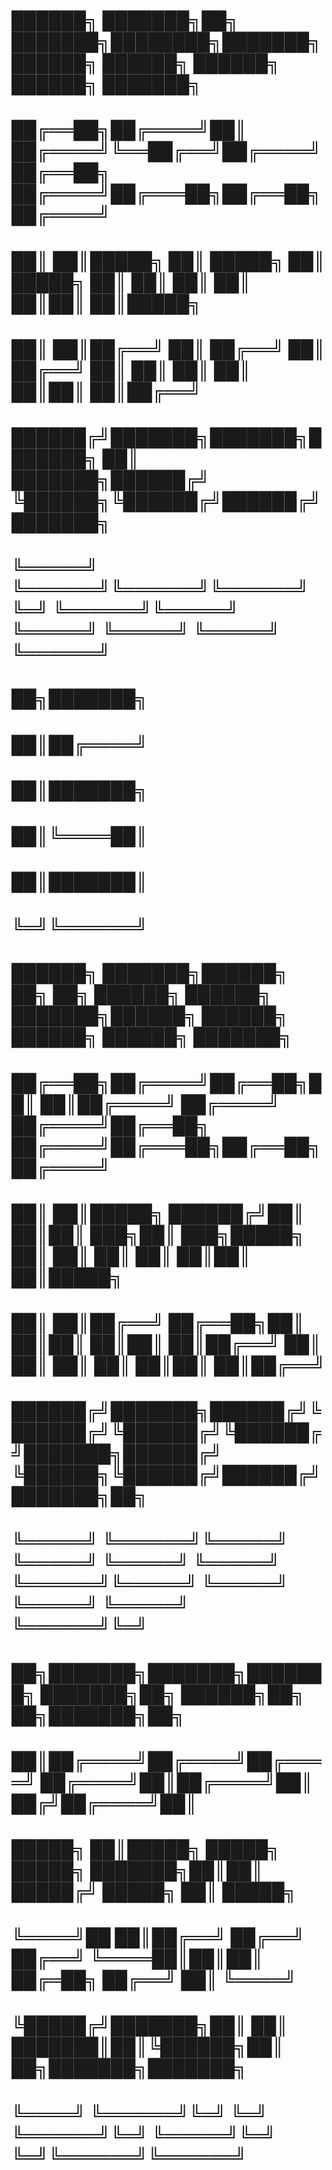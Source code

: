 #  ██████╗ ███████╗██╗     ███████╗████████╗███████╗██████╗      ██████╗ ██████╗ ██████╗ ███████╗             
#  ██╔══██╗██╔════╝██║     ██╔════╝╚══██╔══╝██╔════╝██╔══██╗    ██╔════╝██╔═══██╗██╔══██╗██╔════╝             
#  ██║  ██║█████╗  ██║     █████╗     ██║   █████╗  ██║  ██║    ██║     ██║   ██║██║  ██║█████╗               
#  ██║  ██║██╔══╝  ██║     ██╔══╝     ██║   ██╔══╝  ██║  ██║    ██║     ██║   ██║██║  ██║██╔══╝               
#  ██████╔╝███████╗███████╗███████╗   ██║   ███████╗██████╔╝    ╚██████╗╚██████╔╝██████╔╝███████╗             
#  ╚═════╝ ╚══════╝╚══════╝╚══════╝   ╚═╝   ╚══════╝╚═════╝      ╚═════╝ ╚═════╝ ╚═════╝ ╚══════╝             
#                                                                                                             
#  ██╗███████╗                                                                                                
#  ██║██╔════╝                                                                                                
#  ██║███████╗                                                                                                
#  ██║╚════██║                                                                                                
#  ██║███████║                                                                                                
#  ╚═╝╚══════╝                                                                                                
#                                                                                                             
#  ██████╗ ███████╗██████╗ ██╗   ██╗ ██████╗  ██████╗ ███████╗██████╗      ██████╗ ██████╗ ██████╗ ███████╗   
#  ██╔══██╗██╔════╝██╔══██╗██║   ██║██╔════╝ ██╔════╝ ██╔════╝██╔══██╗    ██╔════╝██╔═══██╗██╔══██╗██╔════╝   
#  ██║  ██║█████╗  ██████╔╝██║   ██║██║  ███╗██║  ███╗█████╗  ██║  ██║    ██║     ██║   ██║██║  ██║█████╗     
#  ██║  ██║██╔══╝  ██╔══██╗██║   ██║██║   ██║██║   ██║██╔══╝  ██║  ██║    ██║     ██║   ██║██║  ██║██╔══╝     
#  ██████╔╝███████╗██████╔╝╚██████╔╝╚██████╔╝╚██████╔╝███████╗██████╔╝    ╚██████╗╚██████╔╝██████╔╝███████╗██╗
#  ╚═════╝ ╚══════╝╚═════╝  ╚═════╝  ╚═════╝  ╚═════╝ ╚══════╝╚═════╝      ╚═════╝ ╚═════╝ ╚═════╝ ╚══════╝╚═╝
#                                                                                                             
#                                                                                                             
#                                                                                                             
#                                                                                                             
#                                                                                                             
#                                                                                                             
#                                                                                                             
#                                                                                                             
#             ██╗███████╗███████╗███████╗    ███████╗██╗ ██████╗██╗  ██╗███████╗██╗                           
#             ██║██╔════╝██╔════╝██╔════╝    ██╔════╝██║██╔════╝██║ ██╔╝██╔════╝██║                           
#  █████╗     ██║█████╗  █████╗  █████╗      ███████╗██║██║     █████╔╝ █████╗  ██║     █████╗                
#  ╚════╝██   ██║██╔══╝  ██╔══╝  ██╔══╝      ╚════██║██║██║     ██╔═██╗ ██╔══╝  ██║     ╚════╝                
#        ╚█████╔╝███████╗██║     ██║         ███████║██║╚██████╗██║  ██╗███████╗███████╗                      
#         ╚════╝ ╚══════╝╚═╝     ╚═╝         ╚══════╝╚═╝ ╚═════╝╚═╝  ╚═╝╚══════╝╚══════╝                      
                                                                                                     
